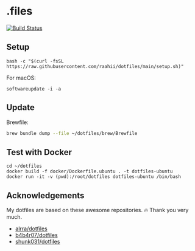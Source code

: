 # .files

<p align="left">
  <a href="https://github.com/raahii/dotfiles/actions?query=workflow%3AMacOS"><img src=https://github.com/raahii/dotfiles/workflows/MacOS/badge.svg alt="Build Status"></a>
</p>



## Setup

```shell
bash -c "$(curl -fsSL https://raw.githubusercontent.com/raahii/dotfiles/main/setup.sh)"
```

For macOS:

```shell
softwareupdate -i -a
```



## Update

Brewfile:

```sh
brew bundle dump --file ~/dotfiles/brew/Brewfile
```



## Test with Docker

```shell
cd ~/dotfiles
docker build -f docker/Dockerfile.ubuntu . -t dotfiles-ubuntu
docker run -it -v (pwd):/root/dotfiles dotfiles-ubuntu /bin/bash
```



## Acknowledgements

My dotfiles are based on these awesome repositories. :fire: Thank you very much.

- [alrra/dotfiles](https://github.com/alrra/dotfiles)
- [b4b4r07/dotfiles](https://github.com/b4b4r07/dotfiles)
- [shunk031/dotfiles](https://github.com/shunk031/dotfiles)
